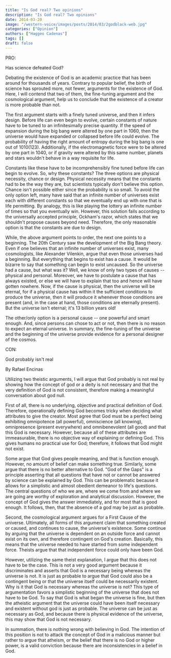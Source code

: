 ```yaml
---
title: "Is God real? Two opinions"
description: "Is God real? Two opinions"
date: 2014-03-20
image: "/western-voice/images/posts/2014/03/2godblack-web.jpg"
categories: ["Opinion"]
authors: ["Haggeo Cadenas"]
tags: []
draft: false
---
```

PRO:

Has science defeated God?

Debating the existence of God is an academic practice that has been around for thousands of years. Contrary to popular belief, the birth of science has sprouted more, not fewer, arguments for the existence of God. Here, I will contend that two of them, the fine-tuning argument and the cosmological argument, help us to conclude that the existence of a creator is more probable than not.

The first argument starts with a finely tuned universe, and then it infers design. Before life can even begin to evolve, certain constants of nature have to be tuned to an infinitesimally precise quantity. If the speed of expansion during the big bang were altered by one part in 1060, then the universe would have expanded or collapsed before life could evolve. The probability of having the right amount of entropy during the big bang is one out of 1010(123). Additionally, if the electromagnetic force were to be altered by one part in 1040, or if gravity were altered by this same number, planets and stars wouldn't behave in a way requisite for life.

Constants like these have to be incomprehensibly fine tuned before life can begin to evolve. So, why these constants? The three options are physical necessity, chance or design. Physical necessity means that the constants had to be the way they are, but scientists typically don't believe this option. Chance isn't possible either since the probability is so small. To avoid the only option left, many have said that an infinite number of universes exist each with different constants so that we eventually end up with one that is life permitting. By analogy, this is like playing the lottery an infinite number of times so that you eventually win. However, this solution fails according to the universally accepted principle, Ockham's razor, which states that we shouldn't propose causes beyond need. Therefore, the only reasonable option is that the constants are due to design.

While, the above argument points to order, the next one points to a beginning. The 20th Century saw the development of the Big Bang theory. Even if one believes that an infinite number of universes exist, many cosmologists, like Alexander Vilenkin, argue that even those universes had a beginning. But everything that begins to exist has a cause. It would be bizarre to say that something can begin to exist uncaused. So the universe had a cause, but what was it? Well, we know of only two types of causes -- physical and personal. Moreover, we have to postulate a cause that has always existed, or else we will have to explain that too and hence will have gotten nowhere. Now, if the cause is physical, then the universe will be eternal, for if a physical cause has within it the sufficient conditions to produce the universe, then it will produce it whenever those conditions are present (and, in the case at hand, those conditions are eternally present). But the universe isn't eternal; it's 13 billion years old!

The other/only option is a personal cause -- one powerful and smart enough. And, since persons can chose to act or not, then there is no reason to expect an eternal universe. In summary, the fine-tuning of the universe and the beginning of the universe provide evidence for a personal designer of the cosmos.

CON:

God probably isn't real

By Rafael Encinas

Utilizing two theistic arguments, I will argue that God probably is not real by showing how the concept of god or a deity is not necessary and that the very definition of God is not consistent, therefore making a meaningful conversation about god null.

First of all, there is no underlying, objective and practical definition of God. Therefore, operationally defining God becomes tricky when deciding what attributes to give the creator. Most agree that God must be a perfect being exhibiting omnipotence (all powerful), omniscience (all knowing), omnipresence (present everywhere) and omnibenevolent (all good) and that this God is necessary. However, because all of these attributes are immeasurable, there is no objective way of explaining or defining God. This gives humans no practical use for God; therefore, it follows that God might not exist.

Some argue that God gives people meaning, and that is function enough. However, no amount of belief can make something true. Similarly, some argue that there is no better alternative to God. "God of the Gaps" is a principle asserting that all questions that have not or cannot be answered by science can be explained by God. This can be problematic because it allows for a simplistic and almost obedient demeanor to life's questions. The central questions of who we are, where we come from and where we are going are worthy of exploration and analytical discussion. However, the concept of God gives the answer immediately, and for most that is good enough. It follows, then, that the absence of a god may be just as probable.

Second, the cosmological argument argues for a First Cause of the universe. Ultimately, all forms of this argument claim that something created or caused, and continues to cause, the universe's existence. Some continue by arguing that the universe is dependent on an outside force and cannot exist on its own, and therefore contingent on God's creation. Basically, this means that the universe needed to have started from some independent force. Theists argue that that independent force could only have been God.

However, utilizing the same theist explanation, I argue that this does not have to be the case. This is not a very good argument because it discriminates and asserts that God is a necessary being whereas the universe is not. It is just as probable to argue that God could also be a contingent being or that the universe itself could be necessarily existent. Why is it that God is necessary whereas the universe is not? This type of argumentation favors a simplistic beginning of the universe that does not have to be God. To say that God is what began the universe is fine, but then the atheistic argument that the universe could have been itself necessary and existent without god is just as probable. The universe can be just as necessary as God, and because there is physical evidence of the universe, this may show that God is not necessary.

In summation, there is nothing wrong with believing in God. The intention of this position is not to attack the concept of God in a malicious manner but rather to argue that atheism, or the belief that there is no God or higher power, is a valid conviction because there are inconsistencies in a belief in God.